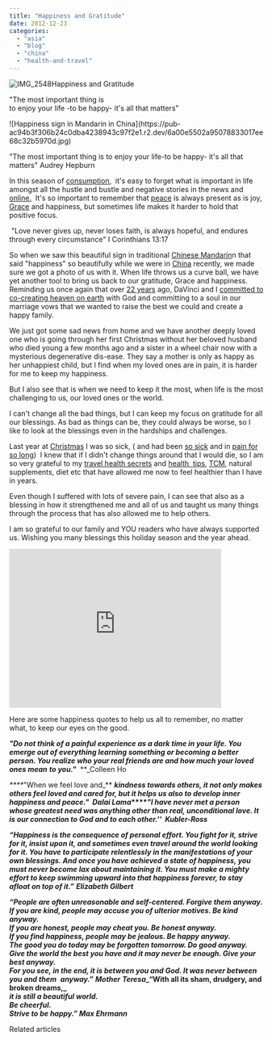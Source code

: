 ```yaml
---
title: "Happiness and Gratitude"
date: 2012-12-23
categories: 
  - "asia"
  - "blog"
  - "china"
  - "health-and-travel"
---
```


![IMG_2548](https://pub-ac94b3f306b24c0dba4238943c97f2e1.r2.dev/6a00e5502a95078833017ee68bfa54970d.jpg)Happiness and Gratitude  
  
"The most important thing is  
to enjoy your life -to be happy- 
it's all that matters"

<!--more--> ![Happiness sign in Mandarin in China](https://pub-ac94b3f306b24c0dba4238943c97f2e1.r2.dev/6a00e5502a95078833017ee68c32b5970d.jpg)  
  
"The most important thing is to enjoy your life-to be happy- it's all that matters" Audrey Hepburn  
  
In this season of [consumption](https://pub-ac94b3f306b24c0dba4238943c97f2e1.r2.dev/2011/08/reverse-culture-shock-usa-over-consumerism.html "over consumption usa"),  it's easy to forget what is important in life amongst all the hustle and bustle and negative stories in the news and [online.](https://pub-ac94b3f306b24c0dba4238943c97f2e1.r2.dev/2012/06/unplugged-todays-best-luxury-.html "importance of unplugging")  It's so important to remember that [peace](https://pub-ac94b3f306b24c0dba4238943c97f2e1.r2.dev/2012/10/world-peace-love-and-happiness.html "peace") is always present as is joy, [Grace](https://pub-ac94b3f306b24c0dba4238943c97f2e1.r2.dev/2012/06/unplugged-todays-best-luxury-.html "grace and gratitude") and happiness, but sometimes life makes it harder to hold that positive focus.  
  
 "Love never gives up, never loses faith, is always hopeful, and endures through every circumstance" I Corinthians 13:17  
  
So when we saw this beautiful sign in traditional [Chinese Mandarin](https://pub-ac94b3f306b24c0dba4238943c97f2e1.r2.dev/2012/06/why-learn-mandarin-in-tropical-asia-penang.html "best way to learn Mandarin")n that said "happiness" so beautifully while we were in [China](https://pub-ac94b3f306b24c0dba4238943c97f2e1.r2.dev/2012/12/china-family-vacation-beauty-love-joy-.html "China vacation") recently, we made sure we got a photo of us with it. When life throws us a curve ball, we have yet another tool to bring us back to our gratitude, Grace and happiness. Reminding us once again that over [22 years](https://pub-ac94b3f306b24c0dba4238943c97f2e1.r2.dev/2010/10/celebrating-in-paris-eiffel-tower-family-travel-adventures-abroad-birthdays-weddings-and-anniversari.html "anniversary celebration Paris") ago, DaVinci and I [committed to co-creating heaven on earth](https://pub-ac94b3f306b24c0dba4238943c97f2e1.r2.dev/2011/08/happy-20th-wedding-anniversary.html "wedding anniversary") with God and committing to a soul in our marriage vows that we wanted to raise the best we could and create a happy family.  
  
We just got some sad news from home and we have another deeply loved one who is going through her first Christmas without her beloved husband who died young a few months ago and a sister in a wheel chair now with a mysterious degenerative dis-ease. They say a mother is only as happy as her unhappiest child, but I find when my loved ones are in pain, it is harder for me to keep my happiness.  
  
But I also see that is when we need to keep it the most, when life is the most challenging to us, our loved ones or the world.  
  
I can't change all the bad things, but I can keep my focus on gratitude for all our blessings. As bad as things can be, they could always be worse, so I like to look at the blessings even in the hardships and challenges.  
  
Last year at [Christmas](https://pub-ac94b3f306b24c0dba4238943c97f2e1.r2.dev/2011/12/california-christmas-break-news.html "christmas blessings") I was so sick, ( and had been [so sick](https://pub-ac94b3f306b24c0dba4238943c97f2e1.r2.dev/2012/04/health-organic-raw-foods-and-travel.html "eating organic raw foods while traveling") and in [pain for so long](https://pub-ac94b3f306b24c0dba4238943c97f2e1.r2.dev/2009/09/-a-travelers-tragic-tale-handling-travel-disasters-medical-emergency-.html "pain for so long"))  I knew that if I didn't change things around that I would die, so I am so very grateful to my [travel health secrets](https://pub-ac94b3f306b24c0dba4238943c97f2e1.r2.dev/2011/09/travel-health-secrets-for-long-term-digital-nomads.html "travel health secrets") and [health  tips](https://pub-ac94b3f306b24c0dba4238943c97f2e1.r2.dev/health-and-travel/ "health tips"), [TCM](https://pub-ac94b3f306b24c0dba4238943c97f2e1.r2.dev/2012/10/traditional-chinese-medicine-in-asia.html "tcm chinese traditional medicine "), natural supplements, diet etc that have allowed me now to feel healthier than I have in years.  
  
Even though I suffered with lots of severe pain, I can see that also as a blessing in how it strengthened me and all of us and taught us many things through the process that has also allowed me to help others.  
  
I am so grateful to our family and YOU readers who have always supported us. Wishing you many blessings this holiday season and the year ahead.  
  

<iframe src="http://www.youtube.com/embed/hxBFv5AAxhw?rel=0" width="420" frameborder="0" height="315"></iframe>

  
  
Here are some happiness quotes to help us all to remember, no matter what, to keep our eyes on the good.  
  
**_"Do not think of a painful experience as a dark time in your life. You emerge out of everything learning something or becoming a better person. You realize who your real friends are and how much your loved ones mean_** **_to you."_**  **_Colleen Ho  
  
_****_"When we feel love and_** **_kindness towards others, it not only makes others feel loved and cared for, but it helps us also to develop inner happiness and peace."  Dalai Lama_****_"I have never met a person whose greatest need was anything other than real, unconditional love. It is our connection to God and to each other.''  Kubler-Ross_**  
  
**_“Happiness is the consequence of personal effort. You fight for it, strive for it, insist upon it, and sometimes even travel around the world looking for it. You have to participate relentlessly in the manifestations of your own blessings. And once you have achieved a state of happiness, you must never become lax about maintaining it. You must make a mighty effort to keep swimming upward into that happiness forever, to stay afloat on top of it.”_** **_Elizabeth Gilbert_**  
  
**_“People are often unreasonable and self-centered. Forgive them anyway._**  
**_If you are kind, people may accuse you of ulterior motives. Be kind anyway._**  
**_If you are honest, people may cheat you. Be honest anyway._**  
**_If you find happiness, people may be jealous. Be happy anyway._**  
**_The good you do today may be forgotten tomorrow. Do good anyway._**  
**_Give the world the best you have and it may never be enough. Give your best anyway._**  
**_For you see, in the end, it is between you and God. It was never between you and them_**  **_anyway.”_** **_Mother_** **_Teresa__“With all its sham, drudgery, and broken dreams,_**  
**_it is still a beautiful world._**  
**_Be cheerful._**  
**_Strive to be happy.”_ _Max Ehrmann_**  
  
  
  
  
  
  

Related articles


